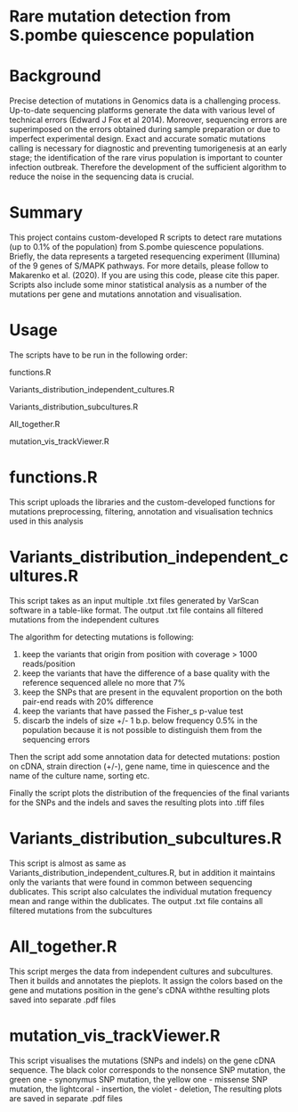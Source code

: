 # Rare mutation detection from S.pombe quiescence population 

# Background
Precise detection of mutations in Genomics data is a challenging process. Up-to-date sequencing platforms generate the data
with various level of technical errors (Edward J Fox et al 2014). Moreover, sequencing errors are superimposed on the errors obtained during sample preparation or due to imperfect experimental design. Exact and accurate somatic mutations calling is necessary for diagnostic and preventing tumorigenesis at an early stage; the identification of the rare virus population is important to counter infection outbreak. Therefore the development of the sufficient algorithm to reduce the noise in the sequencing data is crucial. 

# Summary
This project contains custom-developed R scripts to detect rare mutations (up to 0.1% of the population) from S.pombe quiescence populations. Briefly, the data represents a targeted resequencing experiment (Illumina) of the 9 genes of S/MAPK pathways. For more details, please follow to Makarenko et al. (2020). If you are using this code, please cite this paper. Scripts also include some minor statistical analysis as a number of the mutations per gene and mutations annotation and visualisation. 

# Usage

The scripts have to be run in the following order:

functions.R

Variants_distribution_independent_cultures.R

Variants_distribution_subcultures.R

All_together.R

mutation_vis_trackViewer.R

# functions.R 

This script uploads the libraries and the custom-developed functions for mutations  preprocessing, filtering, annotation and visualisation technics used in this analysis

# Variants_distribution_independent_cultures.R 

This script takes as an input multiple .txt files generated by VarScan software  in a table-like format. The output .txt file contains all filtered mutations from the independent cultures

The algorithm for detecting mutations is following:

1) keep the variants that origin from position with coverage > 1000 reads/position
2) keep the variants that have the difference of a base quality with the reference sequenced allele no more that 7% 
3) keep the SNPs that are present in the equvalent proportion on the both pair-end reads with 20% difference
4) keep the variants that have passed the Fisher_s p-value test
5) discarb the indels of size +/- 1 b.p. below frequency 0.5% in the population because it is not possible to distinguish them from the sequencing errors 

Then the script add some annotation data for detected mutations: postion on cDNA, strain direction (+/-), gene name, time in quiescence and the name of the culture name, sorting etc.

Finally the script plots the distribution of the frequencies of the final variants  for the SNPs and the indels and saves the resulting plots into .tiff files

# Variants_distribution_subcultures.R 

This script is almost as same as Variants_distribution_independent_cultures.R, but in addition it maintains only the variants that were found in common between sequencing dublicates. This script also  calculates the individual mutation frequency mean and range within the dublicates. The output .txt file contains all filtered mutations from the subcultures

# All_together.R #

This script merges the data from independent cultures and subcultures. Then it builds and annotates the pieplots. It assign the colors based on the gene and mutations position in the gene's cDNA withthe resulting plots saved into separate .pdf files

# mutation_vis_trackViewer.R #

This script visualises the mutations (SNPs and indels) on the gene cDNA sequence.
The black color corresponds to the nonsence SNP mutation, 
the green one - synonymus SNP mutation,
the yellow one - missense SNP mutation,
the lightcoral - insertion,
the violet - deletion,
The resulting plots are saved in separate .pdf files
